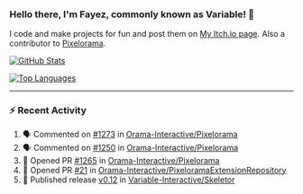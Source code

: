 ### Hello there, I'm Fayez, commonly known as Variable! 👋
I code and make projects for fun and post them on [My Itch.io page](https://variable-industries.itch.io/). Also a contributor to [Pixelorama](https://github.com/Orama-Interactive/Pixelorama).

[![GitHub Stats](https://github-readme-stats.vercel.app/api/?username=Variable-ind&show_icons=true&theme=merko)](https://github.com/anuraghazra/github-readme-stats)

[![Top Languages](https://github-readme-stats.vercel.app/api/top-langs/?username=Variable-ind&layout=compact&theme=merko)](https://github.com/anuraghazra/github-readme-stats)

---

### :zap: Recent Activity

<!--START_SECTION:activity-->
1. 🗣 Commented on [#1273](https://github.com/Orama-Interactive/Pixelorama/issues/1273#issuecomment-2970767231) in [Orama-Interactive/Pixelorama](https://github.com/Orama-Interactive/Pixelorama)
2. 🗣 Commented on [#1250](https://github.com/Orama-Interactive/Pixelorama/issues/1250#issuecomment-2965277639) in [Orama-Interactive/Pixelorama](https://github.com/Orama-Interactive/Pixelorama)
3. 💪 Opened PR [#1265](https://github.com/Orama-Interactive/Pixelorama/pull/1265) in [Orama-Interactive/Pixelorama](https://github.com/Orama-Interactive/Pixelorama)
4. 💪 Opened PR [#21](https://github.com/Orama-Interactive/PixeloramaExtensionRepository/pull/21) in [Orama-Interactive/PixeloramaExtensionRepository](https://github.com/Orama-Interactive/PixeloramaExtensionRepository)
5. 🚀 Published release [v0.12](https://github.com/Variable-Interactive/Skeletor/releases/tag/v0.12) in [Variable-Interactive/Skeletor](https://github.com/Variable-Interactive/Skeletor)
<!--END_SECTION:activity-->

<!--
**Variable-ind/Variable-ind** is a ✨ _special_ ✨ repository because its `README.md` (this file) appears on your GitHub profile.

Here are some ideas to get you started:
- 🌱 I’m currently studying at ...
- 🔭 I’m currently working on ...
- 👯 I’m looking to collaborate on ...
- 🤔 I’m looking for help with ...
- 💬 Ask me about ...
- 📫 How to reach me: ...
- ⚡ Fun fact: ...
-->
